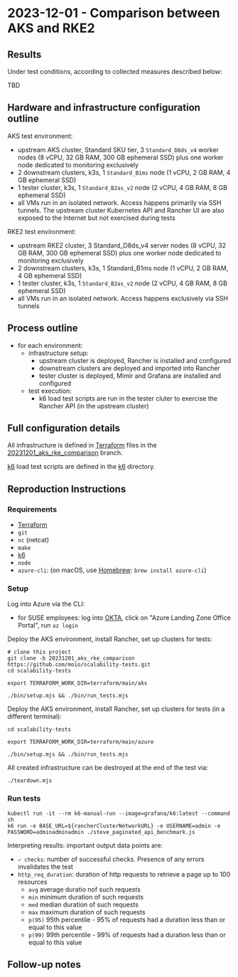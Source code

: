 # 2023-12-01 - Comparison between AKS and RKE2

## Results

Under test conditions, according to collected measures described below:

TBD

## Hardware and infrastructure configuration outline

AKS test environment: 
 - upstream AKS cluster, Standard SKU tier, 3 `Standard_D8ds_v4` worker nodes (8 vCPU, 32 GB RAM, 300 GB ephemeral SSD) plus one worker node dedicated to monitoring exclusively
 - 2 downstream clusters, k3s, 1 `Standard_B1ms` node (1 vCPU, 2 GB RAM, 4 GB ephemeral SSD)
 - 1 tester cluster, k3s, 1 `Standard_B2as_v2` node (2 vCPU, 4 GB RAM, 8 GB ephemeral SSD)
 - all VMs run in an isolated network. Access happens primarily via SSH tunnels. The upstream cluster Kubernetes API and Rancher UI are also exposed to the Internet but not exercised during tests

RKE2 test environment:
  - upstream RKE2 cluster, 3 Standard_D8ds_v4 server nodes (8 vCPU, 32 GB RAM, 300 GB ephemeral SSD) plus one worker node dedicated to monitoring exclusively
  - 2 downstream clusters, k3s, 1 Standard_B1ms node (1 vCPU, 2 GB RAM, 4 GB ephemeral SSD)
  - 1 tester cluster, k3s, 1 `Standard_B2as_v2` node (2 vCPU, 4 GB RAM, 8 GB ephemeral SSD)
  - all VMs run in an isolated network. Access happens exclusively via SSH tunnels

## Process outline

- for each environment:
  - infrastructure setup:
    - upstream cluster is deployed, Rancher is installed and configured
    - downstream clusters are deployed and imported into Rancher
    - tester cluster is deployed, Mimir and Grafana are installed and configured
  - test execution:
    - k6 load test scripts are run in the tester cluter to exercise the Rancher API (in the upstream cluster)

## Full configuration details

All infrastructure is defined in [Terraform](https://www.terraform.io/) files in the [20231201_aks_rke_comparison](https://github.com/moio/scalability-tests/tree/20231201_aks_rke_comparison/terraform) branch.

[k6](https://k6.io) load test scripts are defined in the [k6](https://github.com/moio/scalability-tests/tree/20231201_aks_rke_comparison/k6) directory.

## Reproduction Instructions

### Requirements

- [Terraform](https://www.terraform.io/downloads)
- `git`
- `nc` (netcat)
- `make`
- [k6](https://k6.io)
- `node`
- `azure-cli`: (on macOS, use [Homebrew](https://brew.sh/): `brew install azure-cli`)

### Setup

Log into Azure via the CLI:
  - for SUSE employees: log into [OKTA](https://suse.okta.com), click on "Azure Landing Zone Office Portal", run `az login`

Deploy the AKS environment, install Rancher, set up clusters for tests:
```shell
# clone this project
git clone -b 20231201_aks_rke_comparison https://github.com/moio/scalability-tests.git
cd scalability-tests

export TERRAFORM_WORK_DIR=terraform/main/aks

./bin/setup.mjs && ./bin/run_tests.mjs
````

Deploy the AKS environment, install Rancher, set up clusters for tests (in a different terminal):
```shell
cd scalability-tests

export TERRAFORM_WORK_DIR=terraform/main/azure

./bin/setup.mjs && ./bin/run_tests.mjs
```

All created infrastructure can be destroyed at the end of the test via:
```shell
./teardown.mjs
```

### Run tests

```shell
kubectl run -it --rm k6-manual-run --image=grafana/k6:latest --command sh
k6 run -e BASE_URL=${rancherClusterNetworkURL} -e USERNAME=admin -e PASSWORD=adminadminadmin ./steve_paginated_api_benchmark.js
```

Interpreting results: important output data points are:
 * `✓ checks`: number of successful checks. Presence of any errors invalidates the test
 * `http_req_duration`: duration of http requests to retrieve a page up to 100 resources
   * `avg` average duratio nof such requests
   * `min` minimum duration of such requests
   * `med` median duration of such requests
   * `max` maximum duration of such requests
   * `p(95)` 95th percentile - 95% of requests had a duration less than or equal to this value
   * `p(99)` 99th percentile - 99% of requests had a duration less than or equal to this value

## Follow-up notes
